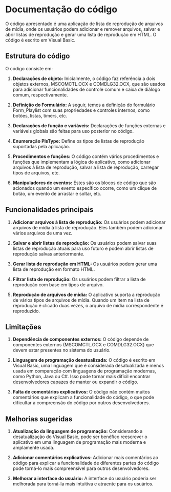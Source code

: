 # Documentação do código

O código apresentado é uma aplicação de lista de reprodução de arquivos de mídia, onde os usuários podem adicionar e remover arquivos, salvar e abrir listas de reprodução e gerar uma lista de reprodução em HTML. O código é escrito em Visual Basic.

## Estrutura do código

O código consiste em:

1. **Declarações de objeto:** Inicialmente, o código faz referência a dois objetos externos, MSCOMCTL.OCX e COMDLG32.OCX, que são usados para adicionar funcionalidades de controle comum e caixa de diálogo comum, respectivamente.

2. **Definição do Formulário:** A seguir, temos a definição do formulário Form_Playlist com suas propriedades e controles internos, como botões, listas, timers, etc.

3. **Declarações de função e variáveis:** Declarações de funções externas e variáveis globais são feitas para uso posterior no código.

4. **Enumeração PlsType:** Define os tipos de listas de reprodução suportadas pela aplicação.

5. **Procedimentos e funções:** O código contém vários procedimentos e funções que implementam a lógica do aplicativo, como adicionar arquivos à lista de reprodução, salvar a lista de reprodução, carregar tipos de arquivos, etc.

6. **Manipuladores de eventos:** Estes são os blocos de código que são acionados quando um evento específico ocorre, como um clique de botão, um evento de arrastar e soltar, etc.

## Funcionalidades principais

1. **Adicionar arquivos à lista de reprodução:** Os usuários podem adicionar arquivos de mídia à lista de reprodução. Eles também podem adicionar vários arquivos de uma vez.

2. **Salvar e abrir listas de reprodução:** Os usuários podem salvar suas listas de reprodução atuais para uso futuro e podem abrir listas de reprodução salvas anteriormente.

3. **Gerar lista de reprodução em HTML:** Os usuários podem gerar uma lista de reprodução em formato HTML.

4. **Filtrar lista de reprodução:** Os usuários podem filtrar a lista de reprodução com base em tipos de arquivo.

5. **Reprodução de arquivos de mídia:** O aplicativo suporta a reprodução de vários tipos de arquivos de mídia. Quando um item na lista de reprodução é clicado duas vezes, o arquivo de mídia correspondente é reproduzido.

## Limitações

1. **Dependência de componentes externos:** O código depende de componentes externos (MSCOMCTL.OCX e COMDLG32.OCX) que devem estar presentes no sistema do usuário.

2. **Linguagem de programação desatualizada:** O código é escrito em Visual Basic, uma linguagem que é considerada desatualizada e menos usada em comparação com linguagens de programação modernas, como Python, Java ou C#. Isso pode tornar mais difícil encontrar desenvolvedores capazes de manter ou expandir o código.

3. **Falta de comentários explicativos:** O código não contém muitos comentários que explicam a funcionalidade do código, o que pode dificultar a compreensão do código por outros desenvolvedores.

## Melhorias sugeridas

1. **Atualização da linguagem de programação:** Considerando a desatualização do Visual Basic, pode ser benéfico reescrever o aplicativo em uma linguagem de programação mais moderna e amplamente usada.

2. **Adicionar comentários explicativos:** Adicionar mais comentários ao código para explicar a funcionalidade de diferentes partes do código pode torná-lo mais compreensível para outros desenvolvedores.

3. **Melhorar a interface do usuário:** A interface do usuário poderia ser melhorada para torná-la mais intuitiva e atraente para os usuários.